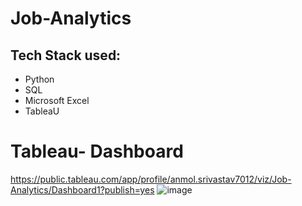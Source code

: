 # Job-Analytics
## Tech Stack used: 
- Python
- SQL
- Microsoft Excel
- TableaU
# Tableau- Dashboard
https://public.tableau.com/app/profile/anmol.srivastav7012/viz/Job-Analytics/Dashboard1?publish=yes
![image](https://github.com/user-attachments/assets/fd98bb3b-0074-499c-b301-2c11762005f0)



